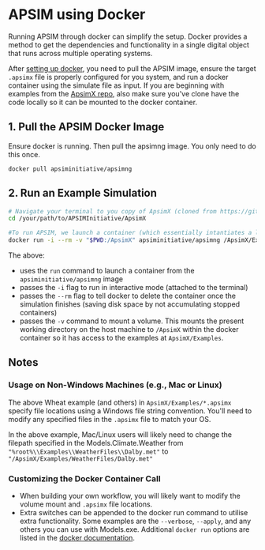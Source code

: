 # APSIM using Docker

Running APSIM through docker can simplify the setup. Docker provides a method to get the dependencies and functionality in a single digital object that runs across multiple operating systems. 

After [setting up docker](https://www.docker.com/get-started/), you need to pull the APSIM image, ensure the target `.apsimx` file is properly configured for you system, and run a docker container using the simulate file as input. If you are beginning with examples from the [ApsimX repo](https://github.com/APSIMInitiative/ApsimX), also make sure you've clone have the code locally so it can be mounted to the docker container.

## 1. Pull the APSIM Docker Image

Ensure docker is running. Then pull the apsimng image. You only need to do this once.

`docker pull apsiminitiative/apsimng`

## 2. Run an Example Simulation

```bash
# Navigate your terminal to you copy of ApsimX (cloned from https://github.com/APSIMInitiative/ApsimX)
cd /your/path/to/APSIMInitiative/ApsimX

#To run APSIM, we launch a container (which essentially intantiates a live process from the static image)
docker run -i --rm -v "$PWD:/ApsimX" apsiminitiative/apsimng /ApsimX/Examples/Wheat.apsimx
```

The above:
* uses the `run` command to launch a container from the `apsiminitiative/apsimng` image
* passes the `-i` flag to run in interactive mode (attached to the terminal)
* passes the `--rm` flag to tell docker to delete the container once the simulation finishes (saving disk space by not accumulating stopped containers)
* passes the `-v` command to mount a volume. This mounts the present working directory on the host machine to `/ApsimX` within the docker container so it has access to the examples at `ApsimX/Examples`. 

## Notes
### Usage on Non-Windows Machines (e.g., Mac or Linux)
The above Wheat example (and others) in `ApsimX/Examples/*.apsimx` specify file locations using a Windows file string convention. You'll need to modify any specified files in the `.apsimx` file to match your OS.

In the above example, Mac/Linux users will likely need to change the filepath specified in the Models.Climate.Weather from `"%root%\\Examples\\WeatherFiles\\Dalby.met"` to `"/ApsimX/Examples/WeatherFiles/Dalby.met"`

### Customizing the Docker Container Call
* When building your own workflow, you will likely want to modify the volume mount and `.apsimx` file locations.
* Extra switches can be appended to the docker run command to utilise extra functionality. Some examples are the `--verbose`, `--apply`, and any others you can use with Models.exe. Additional `docker run` options are listed in the [docker documentation](https://docs.docker.com/reference/cli/docker/container/run/).
